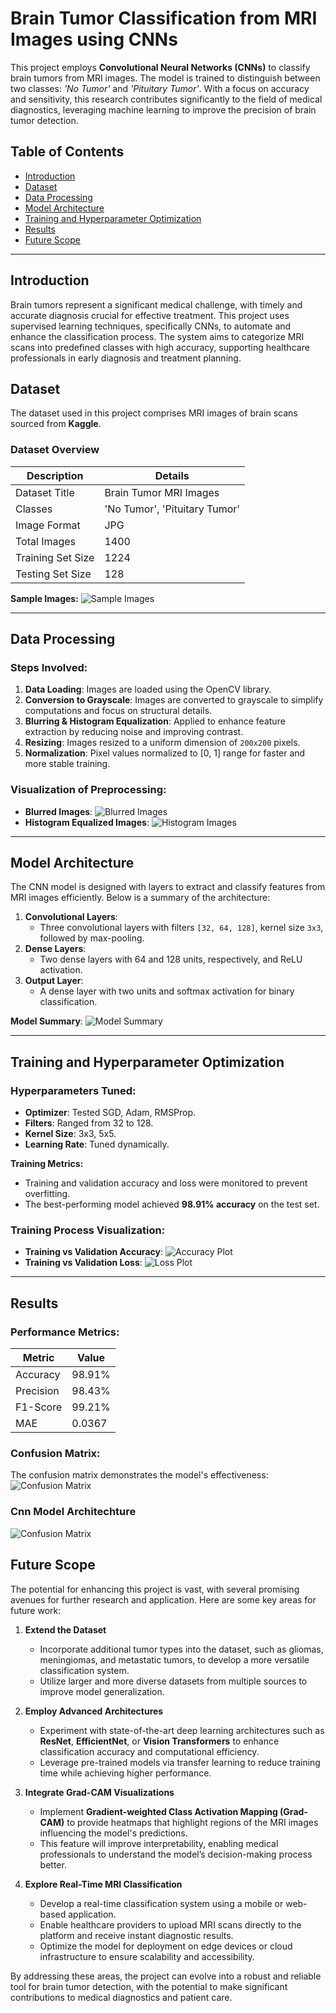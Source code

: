 # Brain Tumor Classification from MRI Images using CNNs

This project employs **Convolutional Neural Networks (CNNs)** to classify brain tumors from MRI images. The model is trained to distinguish between two classes: *'No Tumor'* and *'Pituitary Tumor'*. With a focus on accuracy and sensitivity, this research contributes significantly to the field of medical diagnostics, leveraging machine learning to improve the precision of brain tumor detection.

## Table of Contents

- [Introduction](#introduction)
- [Dataset](#dataset)
- [Data Processing](#data-processing)
- [Model Architecture](#model-architecture)
- [Training and Hyperparameter Optimization](#training-and-hyperparameter-optimization)
- [Results](#results)
- [Future Scope](#future-scope)

---

## Introduction

Brain tumors represent a significant medical challenge, with timely and accurate diagnosis crucial for effective treatment. This project uses supervised learning techniques, specifically CNNs, to automate and enhance the classification process. The system aims to categorize MRI scans into predefined classes with high accuracy, supporting healthcare professionals in early diagnosis and treatment planning.

## Dataset

The dataset used in this project comprises MRI images of brain scans sourced from **Kaggle**. 

### Dataset Overview
| **Description**       | **Details**           |
|------------------------|-----------------------|
| Dataset Title          | Brain Tumor MRI Images |
| Classes                | 'No Tumor', 'Pituitary Tumor' |
| Image Format           | JPG                  |
| Total Images           | 1400                 |
| Training Set Size      | 1224                 |
| Testing Set Size       | 128                  |

**Sample Images:**
![Sample Images](results/sample_images.jpg)

---

## Data Processing

### Steps Involved:
1. **Data Loading**: Images are loaded using the OpenCV library.
2. **Conversion to Grayscale**: Images are converted to grayscale to simplify computations and focus on structural details.
3. **Blurring & Histogram Equalization**: Applied to enhance feature extraction by reducing noise and improving contrast.
4. **Resizing**: Images resized to a uniform dimension of `200x200` pixels.
5. **Normalization**: Pixel values normalized to [0, 1] range for faster and more stable training.

### Visualization of Preprocessing:
- **Blurred Images**:
  ![Blurred Images](results/blurred_images.jpg)
- **Histogram Equalized Images**:
  ![Histogram Images](results/histogram_images.jpg)

---

## Model Architecture

The CNN model is designed with layers to extract and classify features from MRI images efficiently. Below is a summary of the architecture:

1. **Convolutional Layers**:
   - Three convolutional layers with filters `[32, 64, 128]`, kernel size `3x3`, followed by max-pooling.
2. **Dense Layers**:
   - Two dense layers with 64 and 128 units, respectively, and ReLU activation.
3. **Output Layer**:
   - A dense layer with two units and softmax activation for binary classification.

**Model Summary**:
![Model Summary](results/model_summary.jpg)

---

## Training and Hyperparameter Optimization

### Hyperparameters Tuned:
- **Optimizer**: Tested SGD, Adam, RMSProp.
- **Filters**: Ranged from 32 to 128.
- **Kernel Size**: 3x3, 5x5.
- **Learning Rate**: Tuned dynamically.

**Training Metrics:**
- Training and validation accuracy and loss were monitored to prevent overfitting.
- The best-performing model achieved **98.91% accuracy** on the test set.

### Training Process Visualization:
- **Training vs Validation Accuracy**:
  ![Accuracy Plot](results/training_validation_accuracy.jpg)
- **Training vs Validation Loss**:
  ![Loss Plot](results/training_validation_loss.jpg)

---

## Results

### Performance Metrics:
| **Metric**       | **Value** |
|-------------------|-----------|
| Accuracy          | 98.91%   |
| Precision         | 98.43%   |
| F1-Score          | 99.21%   |
| MAE               | 0.0367   |

### Confusion Matrix:
The confusion matrix demonstrates the model's effectiveness:
![Confusion Matrix](results/confusion_matrix.jpg)


### Cnn Model Architechture

![Confusion Matrix](results/system_architechture.png)


## Future Scope

The potential for enhancing this project is vast, with several promising avenues for further research and application. Here are some key areas for future work:

1. **Extend the Dataset**  
   - Incorporate additional tumor types into the dataset, such as gliomas, meningiomas, and metastatic tumors, to develop a more versatile classification system.
   - Utilize larger and more diverse datasets from multiple sources to improve model generalization.

2. **Employ Advanced Architectures**  
   - Experiment with state-of-the-art deep learning architectures such as **ResNet**, **EfficientNet**, or **Vision Transformers** to enhance classification accuracy and computational efficiency.
   - Leverage pre-trained models via transfer learning to reduce training time while achieving higher performance.

3. **Integrate Grad-CAM Visualizations**  
   - Implement **Gradient-weighted Class Activation Mapping (Grad-CAM)** to provide heatmaps that highlight regions of the MRI images influencing the model's predictions.  
   - This feature will improve interpretability, enabling medical professionals to understand the model’s decision-making process better.

4. **Explore Real-Time MRI Classification**  
   - Develop a real-time classification system using a mobile or web-based application.  
   - Enable healthcare providers to upload MRI scans directly to the platform and receive instant diagnostic results.  
   - Optimize the model for deployment on edge devices or cloud infrastructure to ensure scalability and accessibility.

By addressing these areas, the project can evolve into a robust and reliable tool for brain tumor detection, with the potential to make significant contributions to medical diagnostics and patient care.


  
